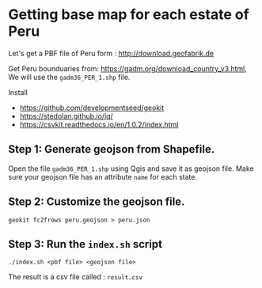 # Getting base map  for each estate of Peru

Let's get a PBF file of Peru form : http://download.geofabrik.de

Get Peru bounduaries from: https://gadm.org/download_country_v3.html, We will use the `gadm36_PER_1.shp` file.

Install 
-  https://github.com/developmentseed/geokit
- https://stedolan.github.io/jq/
- https://csvkit.readthedocs.io/en/1.0.2/index.html


## Step 1: Generate geojson from Shapefile.

 Open the file `gadm36_PER_1.shp` using Qgis and save it as geojson file. Make sure your geojson file has an attribute `name` for each state.
 
## Step 2: Customize the geojson file.

```
geokit fc2frows peru.geojson > peru.json
```

## Step 3: Run the `index.sh` script

```
./index.sh <pbf file> <geojson file>
```

The result is a csv file called : `result.csv`
